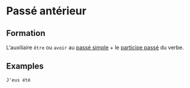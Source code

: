 # Passé antérieur

## Formation

L'auxiliaire `être` ou `avoir` au [passé simple](passé%20simple.md) + le [participe passé](../participes/participe%20passé.md) du verbe.

## Examples

```text
J'eus été
```
